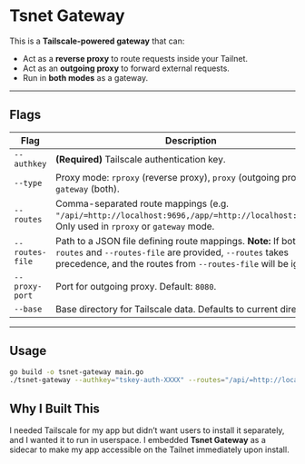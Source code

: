 # Tsnet Gateway

This is a **Tailscale-powered gateway** that can:
- Act as a **reverse proxy** to route requests inside your Tailnet.
- Act as an **outgoing proxy** to forward external requests.
- Run in **both modes** as a gateway.

---

## Flags

| Flag            | Description |
|----------------|-------------|
| `--authkey`    | **(Required)** Tailscale authentication key. |
| `--type`       | Proxy mode: `rproxy` (reverse proxy), `proxy` (outgoing proxy), or `gateway` (both). |
| `--routes`     | Comma-separated route mappings (e.g. `"/api/=http://localhost:9696,/app/=http://localhost:8081"`). Only used in `rproxy` or `gateway` mode. |
| `--routes-file` | Path to a JSON file defining route mappings. **Note:** If both `--routes` and `--routes-file` are provided, `--routes` takes precedence, and the routes from `--routes-file` will be ignored.|
| `--proxy-port`  | Port for outgoing proxy. Default: `8080`. |
| `--base`       | Base directory for Tailscale data. Defaults to current directory. |

---

## Usage
```sh
go build -o tsnet-gateway main.go
./tsnet-gateway --authkey="tskey-auth-XXXX" --routes="/api/=http://localhost:9696" --proxy-port 9999
```

## Why I Built This

I needed Tailscale for my app but didn’t want users to install it separately, and I wanted it to run in userspace. I embedded **Tsnet Gateway** as a sidecar to make my app accessible on the Tailnet immediately upon install.


